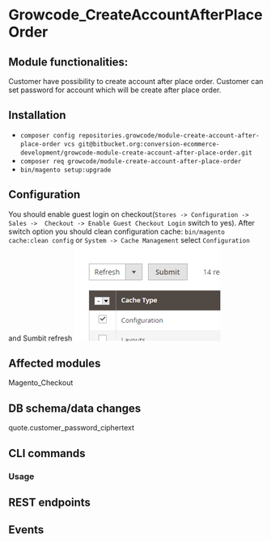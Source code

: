 # Growcode_CreateAccountAfterPlaceOrder

## Module functionalities:
Customer have possibility to create account after place order. Customer can set password for account which will be create after place order. 

## Installation
 - `composer config repositories.growcode/module-create-account-after-place-order vcs git@bitbucket.org:conversion-ecommerce-development/growcode-module-create-account-after-place-order.git`
 - `composer req growcode/module-create-account-after-place-order`
 - `bin/magento setup:upgrade`

## Configuration
 You should enable guest login on checkout(`Stores -> Configuration -> Sales ->  Checkout -> Enable Guest Checkout Login` switch to yes). After switch option you should clean configuration cache: `bin/magento cache:clean config` or `System -> Cache Management` select `Configuration` and Sumbit refresh
![img.png](examples/img.png)

## Affected modules
Magento_Checkout

## DB schema/data changes
quote.customer_password_ciphertext

## CLI commands
### Usage

## REST endpoints

## Events
